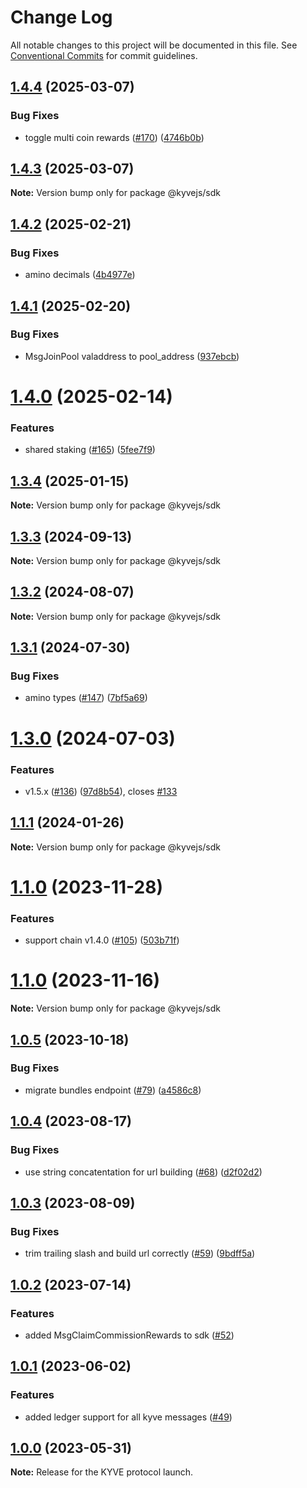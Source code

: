 # Change Log

All notable changes to this project will be documented in this file.
See [Conventional Commits](https://conventionalcommits.org) for commit guidelines.

## [1.4.4](https://github.com/KYVENetwork/kyvejs/compare/@kyvejs/sdk@1.4.3...@kyvejs/sdk@1.4.4) (2025-03-07)

### Bug Fixes

- toggle multi coin rewards ([#170](https://github.com/KYVENetwork/kyvejs/issues/170)) ([4746b0b](https://github.com/KYVENetwork/kyvejs/commit/4746b0b8d2d705df60fcd2365d054adbde7c4d89))

## [1.4.3](https://github.com/KYVENetwork/kyvejs/compare/@kyvejs/sdk@1.4.2...@kyvejs/sdk@1.4.3) (2025-03-07)

**Note:** Version bump only for package @kyvejs/sdk

## [1.4.2](https://github.com/KYVENetwork/kyvejs/compare/@kyvejs/sdk@1.4.1...@kyvejs/sdk@1.4.2) (2025-02-21)

### Bug Fixes

- amino decimals ([4b4977e](https://github.com/KYVENetwork/kyvejs/commit/4b4977ee4477fa63eb55a0355fa30e95ac88ac20))

## [1.4.1](https://github.com/KYVENetwork/kyvejs/compare/@kyvejs/sdk@1.4.0...@kyvejs/sdk@1.4.1) (2025-02-20)

### Bug Fixes

- MsgJoinPool valaddress to pool_address ([937ebcb](https://github.com/KYVENetwork/kyvejs/commit/937ebcb28d2cd08efc0a5f04dcf1e5cb8951f0d7))

# [1.4.0](https://github.com/KYVENetwork/kyvejs/compare/@kyvejs/sdk@1.3.4...@kyvejs/sdk@1.4.0) (2025-02-14)

### Features

- shared staking ([#165](https://github.com/KYVENetwork/kyvejs/issues/165)) ([5fee7f9](https://github.com/KYVENetwork/kyvejs/commit/5fee7f9db9c0aa47b0486ca880643333a7bdcc1a))

## [1.3.4](https://github.com/KYVENetwork/kyvejs/compare/@kyvejs/sdk@1.3.3...@kyvejs/sdk@1.3.4) (2025-01-15)

**Note:** Version bump only for package @kyvejs/sdk

## [1.3.3](https://github.com/KYVENetwork/kyvejs/compare/@kyvejs/sdk@1.3.2...@kyvejs/sdk@1.3.3) (2024-09-13)

**Note:** Version bump only for package @kyvejs/sdk

## [1.3.2](https://github.com/KYVENetwork/kyvejs/compare/@kyvejs/sdk@1.3.1...@kyvejs/sdk@1.3.2) (2024-08-07)

**Note:** Version bump only for package @kyvejs/sdk

## [1.3.1](https://github.com/KYVENetwork/kyvejs/compare/@kyvejs/sdk@1.3.0...@kyvejs/sdk@1.3.1) (2024-07-30)

### Bug Fixes

- amino types ([#147](https://github.com/KYVENetwork/kyvejs/issues/147)) ([7bf5a69](https://github.com/KYVENetwork/kyvejs/commit/7bf5a69455c3b055b0051d811b13672542cdcc8e))

# [1.3.0](https://github.com/KYVENetwork/kyvejs/compare/@kyvejs/sdk@1.1.1...@kyvejs/sdk@1.3.0) (2024-07-03)

### Features

- v1.5.x ([#136](https://github.com/KYVENetwork/kyvejs/issues/136)) ([97d8b54](https://github.com/KYVENetwork/kyvejs/commit/97d8b54833d50bee7eb1a6e17d61f71d81887a9d)), closes [#133](https://github.com/KYVENetwork/kyvejs/issues/133)

## [1.1.1](https://github.com/KYVENetwork/kyvejs/compare/@kyvejs/sdk@1.1.0...@kyvejs/sdk@1.1.1) (2024-01-26)

**Note:** Version bump only for package @kyvejs/sdk

# [1.1.0](https://github.com/KYVENetwork/kyvejs/compare/@kyvejs/sdk@1.1.0-rc1...@kyvejs/sdk@1.1.0) (2023-11-28)

### Features

- support chain v1.4.0 ([#105](https://github.com/KYVENetwork/kyvejs/issues/105)) ([503b71f](https://github.com/KYVENetwork/kyvejs/commit/503b71f40ed4d32c68d2bff34cfcf88120944c73))

# [1.1.0](https://github.com/KYVENetwork/kyvejs/compare/@kyvejs/sdk@1.1.0-rc1...@kyvejs/sdk@1.1.0) (2023-11-16)

**Note:** Version bump only for package @kyvejs/sdk

## [1.0.5](https://github.com/KYVENetwork/kyvejs/compare/@kyvejs/sdk@1.0.4...@kyvejs/sdk@1.0.5) (2023-10-18)

### Bug Fixes

- migrate bundles endpoint ([#79](https://github.com/KYVENetwork/kyvejs/issues/79)) ([a4586c8](https://github.com/KYVENetwork/kyvejs/commit/a4586c810bff3e7788a14de0c09ecaf84520d5d3))

## [1.0.4](https://github.com/KYVENetwork/kyvejs/compare/@kyvejs/sdk@1.0.3...@kyvejs/sdk@1.0.4) (2023-08-17)

### Bug Fixes

- use string concatentation for url building ([#68](https://github.com/KYVENetwork/kyvejs/issues/68)) ([d2f02d2](https://github.com/KYVENetwork/kyvejs/commit/d2f02d29a44cd602136940c6258292310312d65a))

## [1.0.3](https://github.com/KYVENetwork/kyvejs/compare/@kyvejs/sdk@1.0.2...@kyvejs/sdk@1.0.3) (2023-08-09)

### Bug Fixes

- trim trailing slash and build url correctly ([#59](https://github.com/KYVENetwork/kyvejs/issues/59)) ([9bdff5a](https://github.com/KYVENetwork/kyvejs/commit/9bdff5a7cb12a8a1fc7711c425f21b0707f816d4))

## [1.0.2](https://github.com/KYVENetwork/kyvejs/compare/@kyvejs/sdk@1.0.1...@kyvejs/sdk@1.0.2) (2023-07-14)

### Features

- added MsgClaimCommissionRewards to sdk ([#52](https://github.com/KYVENetwork/kyvejs/issues/52))

## [1.0.1](https://github.com/KYVENetwork/kyvejs/compare/@kyvejs/sdk@1.0.0...@kyvejs/sdk@1.0.1) (2023-06-02)

### Features

- added ledger support for all kyve messages ([#49](https://github.com/KYVENetwork/kyvejs/issues/49))

## [1.0.0](https://github.com/KYVENetwork/kyvejs/compare/@kyvejs/sdk@1.0.0-beta.16...@kyvejs/sdk@1.0.0) (2023-05-31)

**Note:** Release for the KYVE protocol launch.

